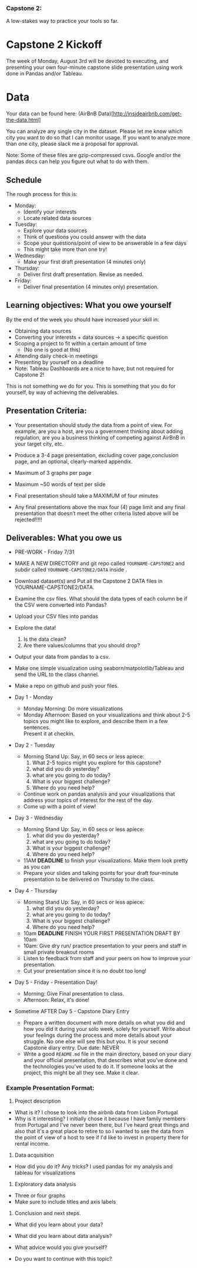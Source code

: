 ### Capstone 2: 

A low-stakes way to practice your tools so far.

# Capstone 2 Kickoff

The week of Monday, August 3rd will be devoted to executing, and presenting your own four-minute capstone slide presentation using work done in Pandas and/or Tableau.

# Data
Your data can be found here: (AirBnB Data)[http://insideairbnb.com/get-the-data.html]

You can analyze any single city in the dataset. Please let me know which city you want to do so that I can monitor usage. If you want to analyze more than one city, please slack me a proposal for approval. 

Note: Some of these files are gzip-compressed csvs. Google and/or the pandas docs can help you figure out what to do with them.


## Schedule

The rough process for this is:
* Monday:
    * Identify your interests
    * Locate related data sources
* Tuesday:
    * Explore your data sources
    * Think of questions you could answer with the data
    * Scope your questions/point of view to be answerable in a few days
    * This might take more than one try!
* Wednesday:
    * Make your first draft presentation (4 minutes only)
* Thursday:
    * Deliver first draft presentation. Revise as needed.
* Friday:
    * Deliver final presentation (4 minutes only) presentation.


## Learning objectives: What you owe yourself

By the end of the week you should have increased your skill in:
* Obtaining data sources
* Converting your interests + data sources -> a specific question
* Scoping a project to fit within a certain amount of time
  * (No one is good at this)
* Attending daily check-in meetings
* Presenting by yourself on a deadline
* Note: Tableau Dashboards are a nice to have, but not required for Capstone 2!

This is not something we do for you. This is something that you do for yourself, by way of achieving the deliverables.

## Presentation Criteria:
* Your presentation should study the data from a point of view. For example, are you a host, are you a government thinking about adding regulation, are you a business thinking of competing against AirBnB in your target city, etc.

* Produce a 3-4 page presentation, excluding cover page,conclusion page, and an optional, clearly-marked appendix.
* Maximum of 3 graphs per page 
* Maximum ~50 words of text per slide
* Final presentation should take a MAXIMUM of four minutes
* Any final presentations above the max four (4) page limit and any final presentation that doesn’t meet the other criteria listed above will be rejected!!!!!

## Deliverables: What you owe us

* PRE-WORK - Friday 7/31
* MAKE A NEW DIRECTORY and git repo called `YOURNAME-CAPSTONE2` and subdir called `YOURNAME-CAPSTONE2/DATA` inside .
* Download dataset(s) and Put all the Capstone 2 DATA files in YOURNAME-CAPSTONE2/DATA.
* Examine the csv files. What should the data types of each column be if the CSV were converted into Pandas?
* Upload your CSV files into pandas
* Explore the data! 
   1. Is the data clean?
   1. Are there values/columns that you should drop?
* Output your data from pandas to a csv. 
* Make one simple visualization using seaborn/matpolotlib/Tableau and send the URL to the class channel.
* Make a repo on github and push your files.


* Day 1 - Monday 
  * Monday Morning: Do more visualizations
  * Monday Afternoon: Based on your visualizations and think about 2-5 topics you might like to explore, and describe them in a few sentences.  
  Present it at checkin.

* Day 2 - Tuesday
  * Morning Stand Up: 
  Say, in 60 secs or less apiece:
      1. What 2-5 topics might you explore for this capstone?
      1. what did you do yesterday?
      1. what are you going to do today? 
      1. What is your biggest challenge?
      1. Where do you need help?
  * Continue work on pandas analysis and your visualizations that address your topics of interest for the rest of the day.
  * Come up with a point of view!


* Day 3 - Wednesday
  * Morning Stand Up: 
  Say, in 60 secs or less apiece:
      1. what did you do yesterday?
      1. what are you going to do today? 
      1. What is your biggest challenge?
      1. Where do you need help?
  * 11AM **DEADLINE** to finish your visualizations. Make them look pretty as you can 
  * Prepare your slides and talking points for your draft four-minute presentation to be delivered on Thursday to the class.
  
* Day 4 - Thursday
  * Morning Stand Up: 
  Say, in 60 secs or less apiece:
      1. what did you do yesterday?
      1. what are you going to do today? 
      1. What is your biggest challenge?
      1. Where do you need help?
  * 10am **DEADLINE** FINISH YOUR FIRST PRESENTATION DRAFT BY 10am
  * 10am: Give dry run/ practice presentation to your peers and staff in small private breakout rooms 
  * Listen to feedback from staff and your peers on how to improve your presentation.
  * Cut your presentation since it is no doubt too long! 


* Day 5 - Friday - Presentation Day!
  * Morning: Give Final presentation to class.
  * Afternoon: Relax, it's done!

* Sometime AFTER Day 5 - Capstone Diary Entry
  * Prepare a written document with more details on what you did and how you did it during your solo week, solely for yourself. Write about your feelings during the process and more details about your struggle. No one else will see this but you. It is your second Capstone diary entry. Due date: NEVER
  * Write a good `README.md` file in the main directory, based on your diary and your official presentation, that describes what you've done and the technologies you've used to do it. If someone looks at the project, this might be all they see. Make it clear.
  
### Example Presentation Format:
1. Project description
  * What is it?
  I chose to look into the airbnb data from Lisbon Portugal
  * Why is it interesting?
  I initially chose it because I have family members from Portugal and I've never been there, but I've heard great things and also that it's a great place to retire to so I wanted to see the data from the point of view of a host to see if I'd like to invest in property there for rental income.
1. Data acquisition
  * How did you do it? Any tricks?
  I used pandas for my analysis and tableau for visualizations
1. Exploratory data analysis
  * Three or four graphs
  * Make sure to include titles and axis labels
1. Conclusion and next steps.
  * What did you learn about your data?

  * What did you learn about data analysis?

  * What advice would you give yourself?
  
  * Do you want to continue with this topic?



